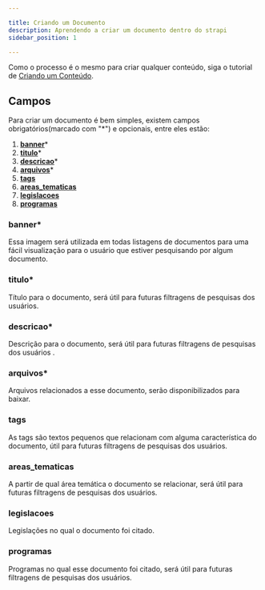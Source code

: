 ```yaml
---

title: Criando um Documento
description: Aprendendo a criar um documento dentro do strapi
sidebar_position: 1

---
```


Como o processo é o mesmo para criar qualquer conteúdo, siga o tutorial de [Criando um Conteúdo](/docs/usuario/strapi/iniciando-gerenciamento#criando-conteúdo).

## Campos

Para criar um documento é bem simples, existem campos obrigatórios(marcado com "*") e opcionais, entre eles estão:

1. [__banner__](#banner)*
2. [__titulo__](#titulo)*
3. [__descricao__](#descricao)*
4. [__arquivos__](#arquivos)*
5. [__tags__](#tags)
6. [__areas_tematicas__](#areas_tematicas)
7. [__legislacoes__](#legislacoes)
8. [__programas__](#programas)

### banner*

Essa imagem será utilizada em todas listagens de documentos para uma fácil visualização para o usuário que estiver pesquisando por algum documento.

### titulo*

Título para o documento, será útil para futuras filtragens de pesquisas dos usuários.

### descricao*

Descrição para o documento, será útil para futuras filtragens de pesquisas dos usuários .

### arquivos*

Arquivos relacionados a esse documento, serão disponibilizados para baixar.

### tags

As tags são textos pequenos que relacionam com alguma característica do documento, útil para futuras filtragens de pesquisas dos usuários.

### areas_tematicas

A partir de qual área temática o documento se relacionar, será útil para futuras filtragens de pesquisas dos usuários.

### legislacoes

Legislações no qual o documento foi citado.

### programas

Programas no qual esse documento foi citado, será útil para futuras filtragens de pesquisas dos usuários.
